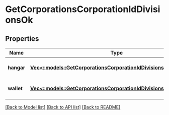 # GetCorporationsCorporationIdDivisionsOk

## Properties
Name | Type | Description | Notes
------------ | ------------- | ------------- | -------------
**hangar** | [**Vec<::models::GetCorporationsCorporationIdDivisionsHangarHangar>**](get_corporations_corporation_id_divisions_hangar_hangar.md) | hangar array | [optional] [default to null]
**wallet** | [**Vec<::models::GetCorporationsCorporationIdDivisionsWalletWallet>**](get_corporations_corporation_id_divisions_wallet_wallet.md) | wallet array | [optional] [default to null]

[[Back to Model list]](../README.md#documentation-for-models) [[Back to API list]](../README.md#documentation-for-api-endpoints) [[Back to README]](../README.md)


